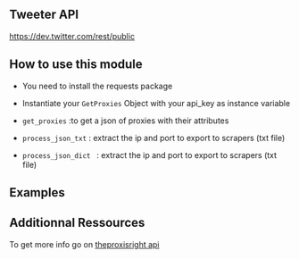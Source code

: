 ## Tweeter API 
https://dev.twitter.com/rest/public


## How to use this module 

 * You need to install the requests package

 * Instantiate your `GetProxies` Object with your api_key as instance variable 

 * `get_proxies` :to get a json of proxies with their attributes 

 * `process_json_txt` : extract the ip and port to export to scrapers (txt file)

 * `process_json_dict ` : extract the ip and port to export to scrapers (txt file)


## Examples 
	

## Additionnal Ressources 

To get more info go on [theproxisright api](https://theproxisright.com/help)
